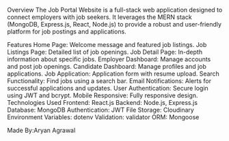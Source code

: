 Overview
The Job Portal Website is a full-stack web application designed to connect employers with job seekers. It leverages the MERN stack (MongoDB, Express.js, React, Node.js) to provide a robust and user-friendly platform for job postings and applications.

Features
Home Page: Welcome message and featured job listings.
Job Listings Page: Detailed list of job openings.
Job Detail Page: In-depth information about specific jobs.
Employer Dashboard: Manage accounts and post job openings.
Candidate Dashboard: Manage profiles and job applications.
Job Application: Application form with resume upload.
Search Functionality: Find jobs using a search bar.
Email Notifications: Alerts for successful applications and updates.
User Authentication: Secure login using JWT and bcrypt.
Mobile Responsive: Fully responsive design.
Technologies Used
Frontend: React.js
Backend: Node.js, Express.js
Database: MongoDB
Authentication: JWT
File Storage: Cloudinary
Environment Variables: dotenv
Validation: validator
ORM: Mongoose


Made By:Aryan Agrawal
